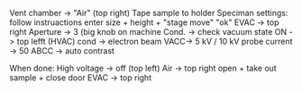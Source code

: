 Vent chamber -> "Air" (top right)
Tape sample to holder 
Speciman settings: follow instruactions 
  enter size + height + "stage move"
  "ok"
EVAC -> top right 
Aperture -> 3 (big knob on machine 
Cond. -> check vacuum state 
ON -> top lefft (HVAC)
  cond -> electron beam
  VACC-> 5 kV / 10 kV
  probe current -> 50 
ABCC -> auto contrast 

When done: 
High voltage -> off (top left) 
Air -> top right 
open + take out sample + close door 
EVAC -> top right 
